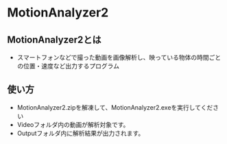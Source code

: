 # MotionAnalyzer2

## MotionAnalyzer2とは
+ スマートフォンなどで撮った動画を画像解析し、映っている物体の時間ごとの位置・速度など出力するプログラム

## 使い方
+ MotionAnalyzer2.zipを解凍して、MotionAnalyzer2.exeを実行してください
+ Videoフォルダ内の動画が解析対象です。
+ Outputフォルダ内に解析結果が出力されます。
